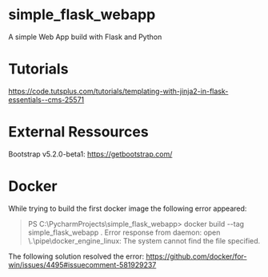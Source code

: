 # simple_flask_webapp
A simple Web App build with Flask and Python


# Tutorials
https://code.tutsplus.com/tutorials/templating-with-jinja2-in-flask-essentials--cms-25571

# External Ressources
Bootstrap v5.2.0-beta1: https://getbootstrap.com/

# Docker
While trying to build the first docker image the following error appeared:
> PS C:\PycharmProjects\simple_flask_webapp> docker build --tag simple_flask_webapp .
> Error response from daemon: open \\.\pipe\docker_engine_linux: The system cannot find the file specified.


The following solution resolved the error:
https://github.com/docker/for-win/issues/4495#issuecomment-581929237